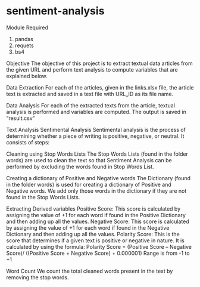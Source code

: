 # sentiment-analysis

Module Required
1. pandas
2. requets
3. bs4


Objective
The objective of this project is to extract textual data articles from the given URL and perform text analysis to compute variables that are explained below. 

Data Extraction
For each of the articles, given in the links.xlsx file, the article text is extracted and saved in a text file with URL_ID as its file name.

Data Analysis
For each of the extracted texts from the article, textual analysis is performed and variables are computed. The output is saved in “result.csv”




Text Analysis
Sentimental Analysis
Sentimental analysis is the process of determining whether a piece of writing is positive, negative, or neutral. It consists of steps:

Cleaning using Stop Words Lists
The Stop Words Lists (found in the folder words) are used to clean the text so that Sentiment Analysis can be performed by excluding the words found in Stop Words List. 

Creating a dictionary of Positive and Negative words
The Dictionary (found in the folder words) is used for creating a dictionary of Positive and Negative words. We add only those words in the dictionary if they are not found in the Stop Words Lists. 

Extracting Derived variables
Positive Score: This score is calculated by assigning the value of +1 for each word if found in the Positive Dictionary and then adding up all the values.
Negative Score: This score is calculated by assigning the value of +1 for each word if found in the Negative Dictionary and then adding up all the values.
Polarity Score: This is the score that determines if a given text is positive or negative in nature. It is calculated by using the formula: 
Polarity Score = (Positive Score – Negative Score)/ ((Positive Score + Negative Score) + 0.000001)
Range is from -1 to +1

Word Count
We count the total cleaned words present in the text by removing the stop words.